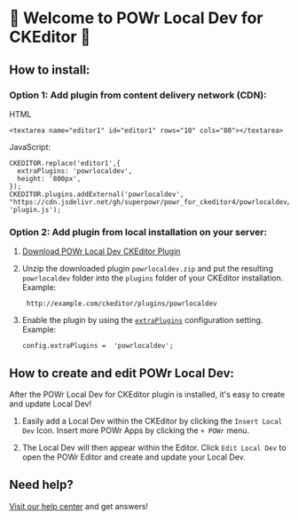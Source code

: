 # 🎉 Welcome to POWr Local Dev for CKEditor 🎉

## How to install:

### Option 1: Add plugin from content delivery network (CDN):
HTML

    <textarea name="editor1" id="editor1" rows="10" cols="80"></textarea>

JavaScript:

    CKEDITOR.replace('editor1',{
      extraPlugins: 'powrlocaldev',
      height: '800px',
    });
    CKEDITOR.plugins.addExternal('powrlocaldev', "https://cdn.jsdelivr.net/gh/superpowr/powr_for_ckeditor4/powrlocaldev/", 'plugin.js');

### Option 2: Add plugin from local installation on your server:
1.  [Download POWr Local Dev CKEditor Plugin](https://cdn.jsdelivr.net/gh/superpowr/powr_for_ckeditor4/powrlocaldev/powrlocaldev.zip)
2. Unzip the downloaded plugin  `powrlocaldev.zip`  and put the resulting `powrlocaldev` folder into the  `plugins`  folder of your CKEditor installation. Example:

	    http://example.com/ckeditor/plugins/powrlocaldev

3.  Enable the plugin by using the  [`extraPlugins`](https://ckeditor.com/docs/ckeditor4/latest/api/CKEDITOR_config.html#cfg-extraPlugins)  configuration setting. Example:

	    config.extraPlugins =  'powrlocaldev';



## How to create and edit POWr Local Dev:

After the POWr Local Dev for CKEditor plugin is installed, it's easy to create and update Local Dev!

1. Easily add a Local Dev within the CKEditor by clicking the `Insert Local Dev` Icon. Insert more POWr Apps by clicking the `+ POWr` menu.

2. The Local Dev will then appear within the Editor. Click `Edit Local Dev` to open the POWr Editor and create and update your Local Dev.

## Need help?
[Visit our help center](https://www.powr.io/knowledge-base) and get answers!
